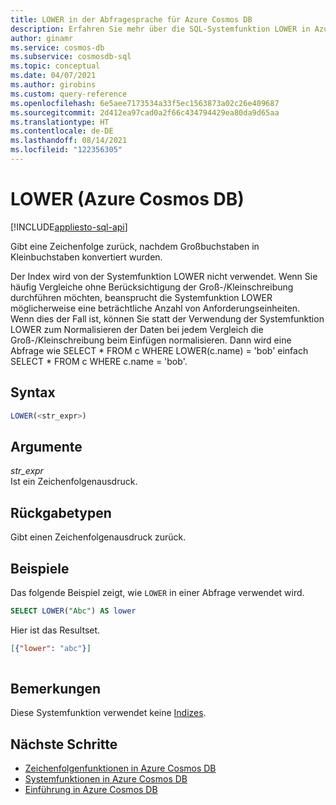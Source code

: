 ```yaml
---
title: LOWER in der Abfragesprache für Azure Cosmos DB
description: Erfahren Sie mehr über die SQL-Systemfunktion LOWER in Azure Cosmos DB, die einen Zeichenfolgenausdruck zurückgibt, nachdem Zeichendaten aus Großbuchstaben in Kleinbuchstaben konvertiert wurden.
author: ginamr
ms.service: cosmos-db
ms.subservice: cosmosdb-sql
ms.topic: conceptual
ms.date: 04/07/2021
ms.author: girobins
ms.custom: query-reference
ms.openlocfilehash: 6e5aee7173534a33f5ec1563873a02c26e409687
ms.sourcegitcommit: 2d412ea97cad0a2f66c434794429ea80da9d65aa
ms.translationtype: HT
ms.contentlocale: de-DE
ms.lasthandoff: 08/14/2021
ms.locfileid: "122356305"
---
```

# <a name="lower-azure-cosmos-db"></a>LOWER (Azure Cosmos DB)
[!INCLUDE[appliesto-sql-api](../includes/appliesto-sql-api.md)]

 Gibt eine Zeichenfolge zurück, nachdem Großbuchstaben in Kleinbuchstaben konvertiert wurden.  

Der Index wird von der Systemfunktion LOWER nicht verwendet. Wenn Sie häufig Vergleiche ohne Berücksichtigung der Groß-/Kleinschreibung durchführen möchten, beansprucht die Systemfunktion LOWER möglicherweise eine beträchtliche Anzahl von Anforderungseinheiten. Wenn dies der Fall ist, können Sie statt der Verwendung der Systemfunktion LOWER zum Normalisieren der Daten bei jedem Vergleich die Groß-/Kleinschreibung beim Einfügen normalisieren. Dann wird eine Abfrage wie SELECT * FROM c WHERE LOWER(c.name) = 'bob' einfach SELECT * FROM c WHERE c.name = 'bob'.

## <a name="syntax"></a>Syntax
  
```sql
LOWER(<str_expr>)  
```  
  
## <a name="arguments"></a>Argumente
  
*str_expr*  
   Ist ein Zeichenfolgenausdruck.  
  
## <a name="return-types"></a>Rückgabetypen
  
  Gibt einen Zeichenfolgenausdruck zurück.  
  
## <a name="examples"></a>Beispiele
  
  Das folgende Beispiel zeigt, wie `LOWER` in einer Abfrage verwendet wird.  
  
```sql
SELECT LOWER("Abc") AS lower
```  
  
 Hier ist das Resultset.  
  
```json
[{"lower": "abc"}]  
  
```  

## <a name="remarks"></a>Bemerkungen

Diese Systemfunktion verwendet keine [Indizes](../index-overview.md#index-usage).

## <a name="next-steps"></a>Nächste Schritte

- [Zeichenfolgenfunktionen in Azure Cosmos DB](sql-query-string-functions.md)
- [Systemfunktionen in Azure Cosmos DB](sql-query-system-functions.md)
- [Einführung in Azure Cosmos DB](../introduction.md)
